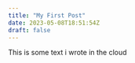 ```yaml
---
title: "My First Post"
date: 2023-05-08T18:51:54Z
draft: false
---
```


This is some text i wrote in the cloud

